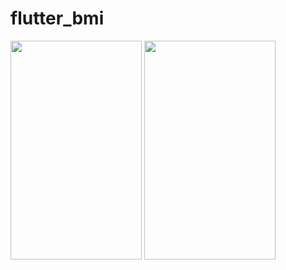 # flutter_bmi

<img src="https://user-images.githubusercontent.com/69227102/89712858-caa3cc00-d9bd-11ea-8f8b-c8034645df86.jpg" width="210" height="350">   <img src="https://user-images.githubusercontent.com/69227102/89712869-dabbab80-d9bd-11ea-83c6-2b29afe8b3b8.jpg" width="210" height="350"> 

